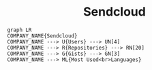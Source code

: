 <h1 align="center">Sendcloud</h1>

```mermaid
graph LR
COMPANY_NAME{Sendcloud}
COMPANY_NAME ---> U{Users} ---> UN[4]
COMPANY_NAME ---> R{Repositories} ---> RN[20]
COMPANY_NAME ---> G{Gists} ---> GN[3]
COMPANY_NAME ---> ML{Most Used<br>Languages}
```
